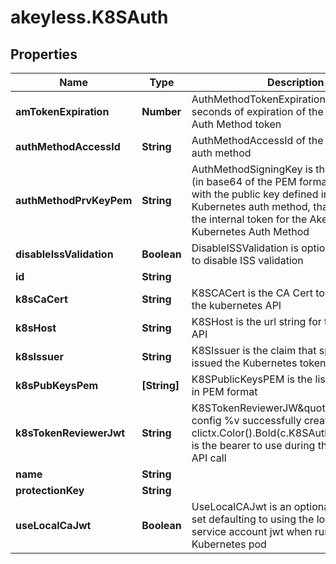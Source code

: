 # akeyless.K8SAuth

## Properties

Name | Type | Description | Notes
------------ | ------------- | ------------- | -------------
**amTokenExpiration** | **Number** | AuthMethodTokenExpiration is time in seconds of expiration of the Akeyless Kube Auth Method token | [optional] 
**authMethodAccessId** | **String** | AuthMethodAccessId of the Kubernetes auth method | [optional] 
**authMethodPrvKeyPem** | **String** | AuthMethodSigningKey is the private key (in base64 of the PEM format) associated with the public key defined in the Kubernetes auth method, that used to sign the internal token for the Akeyless Kubernetes Auth Method | [optional] 
**disableIssValidation** | **Boolean** | DisableISSValidation is optional parameter to disable ISS validation | [optional] 
**id** | **String** |  | [optional] 
**k8sCaCert** | **String** | K8SCACert is the CA Cert to use to call into the kubernetes API | [optional] 
**k8sHost** | **String** | K8SHost is the url string for the kubernetes API | [optional] 
**k8sIssuer** | **String** | K8SIssuer is the claim that specifies who issued the Kubernetes token | [optional] 
**k8sPubKeysPem** | **[String]** | K8SPublicKeysPEM is the list of public key in PEM format | [optional] 
**k8sTokenReviewerJwt** | **String** | K8STokenReviewerJW\&quot;K8S Auth config %v successfully created\\n\&quot;, clictx.Color().Bold(c.K8SAuthConfigName)T is the bearer to use during the TokenReview API call | [optional] 
**name** | **String** |  | [optional] 
**protectionKey** | **String** |  | [optional] 
**useLocalCaJwt** | **Boolean** | UseLocalCAJwt is an optional parameter to set defaulting to using the local CA cert and service account jwt when running in a Kubernetes pod | [optional] 


